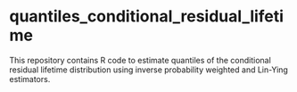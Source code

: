 # quantiles_conditional_residual_lifetime
This repository contains R code to estimate quantiles of the conditional residual lifetime distribution using inverse probability weighted and Lin-Ying estimators.
